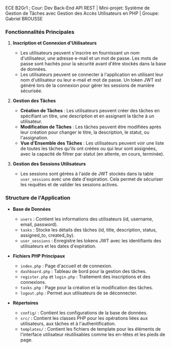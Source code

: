 ECE B2Gr1 ; Cour: Dev Back-End API REST | Mini-projet: Système de Gestion de Tâches avec Gestion des Accès Utilisateurs en PHP | Groupe: Gabriel BROUSSE

### Fonctionnalités Principales

1. **Inscription et Connexion d'Utilisateurs**
   - Les utilisateurs peuvent s'inscrire en fournissant un nom d'utilisateur, une adresse e-mail et un mot de passe. Les mots de passe sont hachés pour la sécurité avant d'être stockés dans la base de données.
   - Les utilisateurs peuvent se connecter à l'application en utilisant leur nom d'utilisateur ou leur e-mail et mot de passe. Un token JWT est généré lors de la connexion pour gérer les sessions de manière sécurisée.

2. **Gestion des Tâches**
   - **Création de Tâches** : Les utilisateurs peuvent créer des tâches en spécifiant un titre, une description et en assignant la tâche à un utilisateur.
   - **Modification de Tâches** : Les tâches peuvent être modifiées après leur création pour changer le titre, la description, le statut, ou l'assignation.
   - **Vue d'Ensemble des Tâches** : Les utilisateurs peuvent voir une liste de toutes les tâches qu'ils ont créées ou qui leur sont assignées, avec la capacité de filtrer par statut (en attente, en cours, terminée).

3. **Gestion des Sessions Utilisateurs**
   - Les sessions sont gérées à l'aide de JWT stockés dans la table `user_sessions` avec une date d'expiration. Cela permet de sécuriser les requêtes et de valider les sessions actives.

### Structure de l'Application

- **Base de Données**
  - `users` : Contient les informations des utilisateurs (id, username, email, password).
  - `tasks` : Stocke les détails des tâches (id, title, description, status, assigned_to, created_by).
  - `user_sessions` : Enregistre les tokens JWT avec les identifiants des utilisateurs et les dates d'expiration.

- **Fichiers PHP Principaux**
  - `index.php` : Page d'accueil et de connexion.
  - `dashboard.php` : Tableau de bord pour la gestion des tâches.
  - `register.php` et `login.php` : Traitement des inscriptions et des connexions.
  - `tasks.php` : Page pour la création et la modification des tâches.
  - `logout.php` : Permet aux utilisateurs de se déconnecter.

- **Répertoires**
  - `config/` : Contient les configurations de la base de données.
  - `src/` : Contient les classes PHP pour les opérations liées aux utilisateurs, aux tâches et à l'authentification.
  - `templates/` : Contient les fichiers de template pour les éléments de l'interface utilisateur réutilisables comme les en-têtes et les pieds de page.

